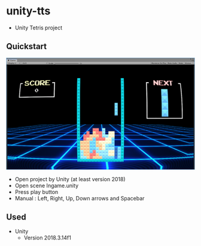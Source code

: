 # unity-tts
- Unity Tetris project

## Quickstart

![Screenshot](/readme/screenshot_00.PNG)

- Open project by Unity (at least version 2018)
- Open scene Ingame.unity
- Press play button
- Manual : Left, Right, Up, Down arrows and Spacebar

## Used
- Unity
  - Version 2018.3.14f1
